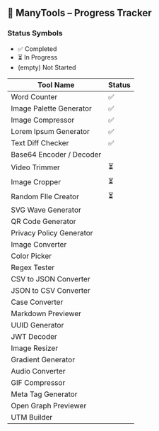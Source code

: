 ## 🧰 ManyTools – Progress Tracker

### Status Symbols

- ✅ Completed
- ⏳ In Progress
- (empty) Not Started

| Tool Name                | Status |
| ------------------------ | ------ |
| Word Counter             | ✅     |
| Image Palette Generator  | ✅     |
| Image Compressor         | ✅     |
| Lorem Ipsum Generator    | ✅     |
| Text Diff Checker        | ✅     |
| Base64 Encoder / Decoder |        |
| Video Trimmer            | ⏳     |
| Image Cropper            | ⏳     |
| Random FIle Creator      | ⏳     |
| SVG Wave Generator       |        |
| QR Code Generator        |        |
| Privacy Policy Generator |        |
| Image Converter          |        |
| Color Picker             |        |
| Regex Tester             |        |
| CSV to JSON Converter    |        |
| JSON to CSV Converter    |        |
| Case Converter           |        |
| Markdown Previewer       |        |
| UUID Generator           |        |
| JWT Decoder              |        |
| Image Resizer            |        |
| Gradient Generator       |        |
| Audio Converter          |        |
| GIF Compressor           |        |
| Meta Tag Generator       |        |
| Open Graph Previewer     |        |
| UTM Builder              |        |
